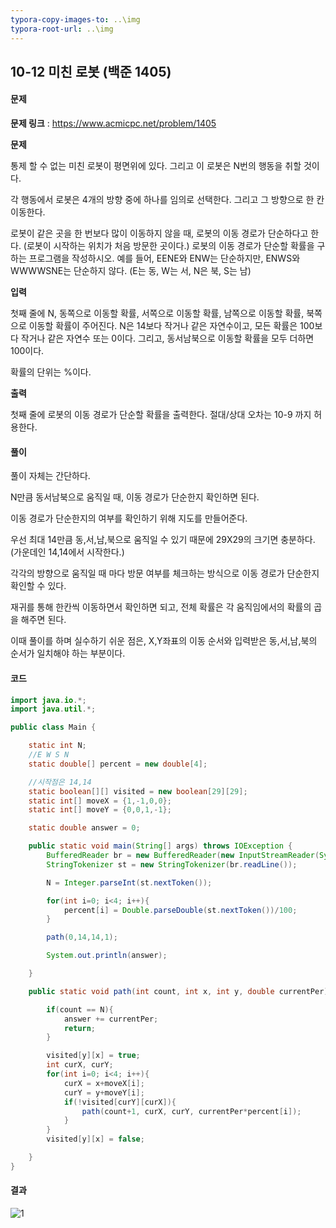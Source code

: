 ```yaml
---
typora-copy-images-to: ..\img
typora-root-url: ..\img
---
```


## 10-12 미친 로봇 (백준 1405)

#### 문제

**문제 링크** : https://www.acmicpc.net/problem/1405

**문제**

통제 할 수 없는 미친 로봇이 평면위에 있다. 그리고 이 로봇은 N번의 행동을 취할 것이다.

각 행동에서 로봇은 4개의 방향 중에 하나를 임의로 선택한다. 그리고 그 방향으로 한 칸 이동한다.

로봇이 같은 곳을 한 번보다 많이 이동하지 않을 때, 로봇의 이동 경로가 단순하다고 한다. (로봇이 시작하는 위치가 처음 방문한 곳이다.) 로봇의 이동 경로가 단순할 확률을 구하는 프로그램을 작성하시오. 예를 들어, EENE와 ENW는 단순하지만, ENWS와 WWWWSNE는 단순하지 않다. (E는 동, W는 서, N은 북, S는 남)

**입력**

첫째 줄에 N, 동쪽으로 이동할 확률, 서쪽으로 이동할 확률, 남쪽으로 이동할 확률, 북쪽으로 이동할 확률이 주어진다. N은 14보다 작거나 같은 자연수이고, 모든 확률은 100보다 작거나 같은 자연수 또는 0이다. 그리고, 동서남북으로 이동할 확률을 모두 더하면 100이다.

확률의 단위는 %이다.

**출력**

첫째 줄에 로봇의 이동 경로가 단순할 확률을 출력한다. 절대/상대 오차는 10-9 까지 허용한다.

#### 풀이

풀이 자체는 간단하다.

N만큼 동서남북으로 움직일 때, 이동 경로가 단순한지 확인하면 된다.



이동 경로가 단순한지의 여부를 확인하기 위해 지도를 만들어준다.

우선 최대 14만큼 동,서,남,북으로 움직일 수 있기 때문에 29X29의 크기면 충분하다. (가운데인 14,14에서 시작한다.)



각각의 방향으로 움직일 때 마다 방문 여부를 체크하는 방식으로 이동 경로가 단순한지 확인할 수 있다.

재귀를 통해 한칸씩 이동하면서 확인하면 되고, 전체 확률은 각 움직임에서의 확률의 곱을 해주면 된다.



이때 풀이를 하며 실수하기 쉬운 점은, X,Y좌표의 이동 순서와 입력받은 동,서,남,북의 순서가 일치해야 하는 부분이다.



#### 코드

````java
import java.io.*;
import java.util.*;

public class Main {

    static int N;
    //E W S N
    static double[] percent = new double[4];

    //시작점은 14,14
    static boolean[][] visited = new boolean[29][29];
    static int[] moveX = {1,-1,0,0};
    static int[] moveY = {0,0,1,-1};

    static double answer = 0;

    public static void main(String[] args) throws IOException {
        BufferedReader br = new BufferedReader(new InputStreamReader(System.in));
        StringTokenizer st = new StringTokenizer(br.readLine());

        N = Integer.parseInt(st.nextToken());

        for(int i=0; i<4; i++){
            percent[i] = Double.parseDouble(st.nextToken())/100;
        }

        path(0,14,14,1);

        System.out.println(answer);

    }

    public static void path(int count, int x, int y, double currentPer){

        if(count == N){
            answer += currentPer;
            return;
        }

        visited[y][x] = true;
        int curX, curY;
        for(int i=0; i<4; i++){
            curX = x+moveX[i];
            curY = y+moveY[i];
            if(!visited[curY][curX]){
                path(count+1, curX, curY, currentPer*percent[i]);
            }
        }
        visited[y][x] = false;

    }
}
````



#### 결과

![1](result-10-12.png)

